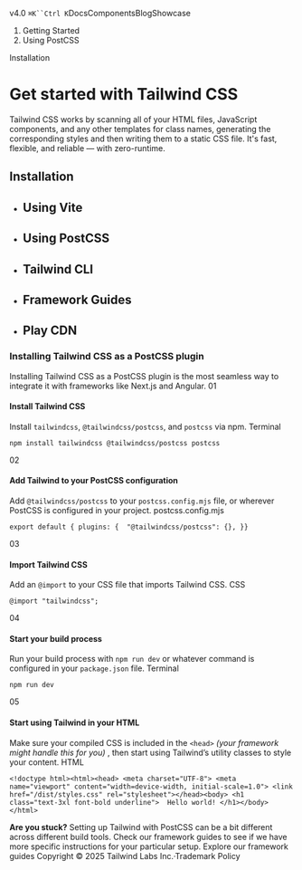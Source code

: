 v4.0
`⌘K``Ctrl K`DocsComponentsBlogShowcase
  1. Getting Started
  2. Using PostCSS


Installation
# Get started with Tailwind CSS
Tailwind CSS works by scanning all of your HTML files, JavaScript components, and any other templates for class names, generating the corresponding styles and then writing them to a static CSS file.
It's fast, flexible, and reliable — with zero-runtime.
## Installation
  * ## Using Vite
  * ## Using PostCSS
  * ## Tailwind CLI
  * ## Framework Guides
  * ## Play CDN


### Installing Tailwind CSS as a PostCSS plugin
Installing Tailwind CSS as a PostCSS plugin is the most seamless way to integrate it with frameworks like Next.js and Angular.
01
#### Install Tailwind CSS
Install `tailwindcss`, `@tailwindcss/postcss`, and `postcss` via npm.
Terminal
```
npm install tailwindcss @tailwindcss/postcss postcss
```

02
#### Add Tailwind to your PostCSS configuration
Add `@tailwindcss/postcss` to your `postcss.config.mjs` file, or wherever PostCSS is configured in your project.
postcss.config.mjs
```
export default { plugins: {  "@tailwindcss/postcss": {}, }}
```

03
#### Import Tailwind CSS
Add an `@import` to your CSS file that imports Tailwind CSS.
CSS
```
@import "tailwindcss";
```

04
#### Start your build process
Run your build process with `npm run dev` or whatever command is configured in your `package.json` file.
Terminal
```
npm run dev
```

05
#### Start using Tailwind in your HTML
Make sure your compiled CSS is included in the `<head>` _(your framework might handle this for you)_ , then start using Tailwind’s utility classes to style your content.
HTML
```
<!doctype html><html><head> <meta charset="UTF-8"> <meta name="viewport" content="width=device-width, initial-scale=1.0"> <link href="/dist/styles.css" rel="stylesheet"></head><body> <h1 class="text-3xl font-bold underline">  Hello world! </h1></body></html>
```

**Are you stuck?** Setting up Tailwind with PostCSS can be a bit different across different build tools. Check our framework guides to see if we have more specific instructions for your particular setup.
Explore our framework guides
Copyright © 2025 Tailwind Labs Inc.·Trademark Policy
